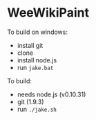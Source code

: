 WeeWikiPaint
===

To build on windows:
- install git
- clone
- install node.js
- run `jake.bat`

To build:
- needs node.js (v0.10.31)
- git (1.9.3)
- run `./jake.sh`